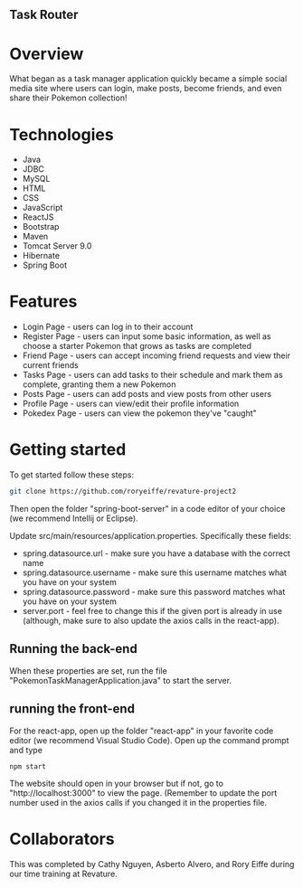 ## Task Router

# Overview
What began as a task manager application quickly became a simple social media site where users can login, make posts, become friends, and even share their Pokemon collection!

# Technologies
* Java
* JDBC
* MySQL
* HTML
* CSS
* JavaScript
* ReactJS
* Bootstrap
* Maven
* Tomcat Server 9.0
* Hibernate
* Spring Boot

# Features
* Login Page - users can log in to their account
* Register Page - users can input some basic information, as well as choose a starter Pokemon that grows as tasks are completed
* Friend Page - users can accept incoming friend requests and view their current friends
* Tasks Page - users can add tasks to their schedule and mark them as complete, granting them a new Pokemon
* Posts Page - users can add posts and view posts from other users
* Profile Page - users can view/edit their profile information
* Pokedex Page - users can view the pokemon they've "caught"

# Getting started
To get started follow these steps:
```sh
git clone https://github.com/roryeiffe/revature-project2
```

Then open the folder "spring-boot-server" in a code editor of your choice (we recommend Intellij or Eclipse). 

Update src/main/resources/application.properties. 
Specifically these fields:
* spring.datasource.url - make sure you have a database with the correct name
* spring.datasource.username - make sure this username matches what you have on your system
* spring.datasource.password - make sure this password matches what you have on your system
* server.port - feel free to change this if the given port is already in use (although, make sure to also update the axios calls in the react-app). 

## Running the back-end
When these properties are set, run the file "PokemonTaskManagerApplication.java" to start the server. 

## running the front-end
For the react-app, open up the folder "react-app" in your favorite code editor (we recommend Visual Studio Code). Open up the command prompt and type 
```
npm start
```
The website should open in your browser but if not, go to "http://localhost:3000" to view the page. (Remember to update the port number used in the axios calls if you changed it in the properties file. 

# Collaborators
This was completed by Cathy Nguyen, Asberto Alvero, and Rory Eiffe during our time training at Revature.
